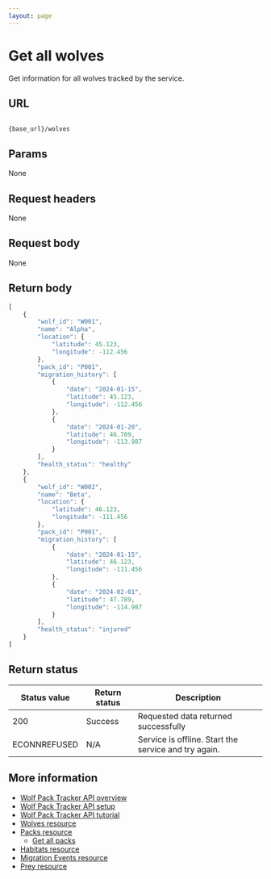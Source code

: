 ```yaml
---
layout: page
---
```


# Get all wolves

Get information for all wolves tracked by the service.

## URL

```shell

{base_url}/wolves
```

## Params

None

## Request headers

None

## Request body

None

## Return body

```js
[
    {
        "wolf_id": "W001",
        "name": "Alpha",
        "location": {
            "latitude": 45.123,
            "longitude": -112.456
        },
        "pack_id": "P001",
        "migration_history": [
            {
                "date": "2024-01-15",
                "latitude": 45.123,
                "longitude": -112.456
            },
            {
                "date": "2024-01-20",
                "latitude": 46.789,
                "longitude": -113.987
            }
        ],
        "health_status": "healthy"
    },
    {
        "wolf_id": "W002",
        "name": "Beta",
        "location": {
            "latitude": 46.123,
            "longitude": -111.456
        },
        "pack_id": "P001",
        "migration_history": [
            {
                "date": "2024-01-15",
                "latitude": 46.123,
                "longitude": -111.456
            },
            {
                "date": "2024-02-01",
                "latitude": 47.789,
                "longitude": -114.987
            }
        ],
        "health_status": "injured"
    }
]
```

## Return status

| Status value | Return status | Description |
| ------------- | ----------- | ----------- |
| 200 | Success | Requested data returned successfully |
|  ECONNREFUSED | N/A | Service is offline. Start the service and try again. |

## More information

* [Wolf Pack Tracker API overview](index.md)
* [Wolf Pack Tracker API setup](getting-started.md)
* [Wolf Pack Tracker API tutorial](tutorials/tutorials.md)
* [Wolves resource](api/wolves.md)
* [Packs resource](api/packs.md)
    * [Get all packs](api/packs-get-all.md)
* [Habitats resource](api/habitats.md)
* [Migration Events resource](api/migration-events.md)
* [Prey resource](api/prey.md)
